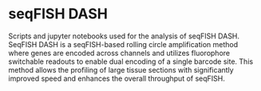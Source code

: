 # seqFISH DASH
Scripts and jupyter notebooks used for the analysis of seqFISH DASH. SeqFISH DASH is a seqFISH-based rolling circle amplification method where genes are encoded across channels and utilizes fluorophore switchable readouts to enable dual encoding of a single barcode site. This method allows the profiling of large tissue sections with significantly improved speed and enhances the overall throughput of seqFISH. 
